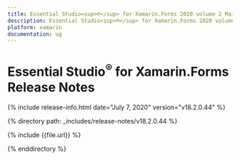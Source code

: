 ```yaml
---
title: Essential Studio<sup>®</sup> for Xamarin.Forms 2020 volume 2 Main Release Notes  
description: Essential Studio<sup>®</sup> for Xamarin.Forms 2020 volume 2 Main Release Notes  
platform: xamarin
documentation: ug
---
```


# Essential Studio<sup>®</sup> for Xamarin.Forms  Release Notes  

{% include release-info.html date="July 7, 2020"  version="v18.2.0.44" %} 


{% directory path: _includes/release-notes/v18.2.0.44 %}

{% include {{file.url}} %}

{% enddirectory %}